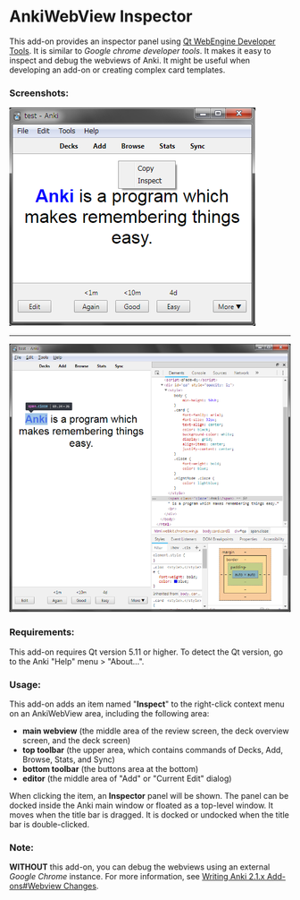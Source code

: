 # AnkiWebView Inspector

This add-on provides an inspector panel using [Qt WebEngine Developer Tools](https://doc.qt.io/qt-5/qtwebengine-debugging.html#qt-webengine-developer-tools). It is similar to *Google chrome developer tools*. It makes it easy to inspect and debug the webviews of Anki. It might be useful when developing an add-on or creating complex card templates.

### Screenshots:
![context menu](/images/screenshot_01.png)
- - -
![panel](/images/screenshot_02.png)

### Requirements:
This add-on requires Qt version 5.11 or higher. To detect the Qt version, go to the Anki "Help" menu > "About...".

### Usage:
This add-on adds an item named "**Inspect**" to the right-click context menu on an AnkiWebView area, including the following area:

- **main webview** (the middle area of the review screen, the deck overview screen, and the deck screen)
- **top toolbar** (the upper area, which contains commands of Decks, Add, Browse, Stats, and Sync)
- **bottom toolbar** (the buttons area at the bottom)
- **editor** (the middle area of "Add" or "Current Edit" dialog)

When clicking the item, an **Inspector** panel will be shown. The panel can be docked inside the Anki main window or floated as a top-level window. It moves when the title bar is dragged. It is docked or undocked when the title bar is double-clicked.

### Note:
**WITHOUT** this add-on, you can debug the webviews using an external *Google Chrome* instance. For more information, see [Writing Anki 2.1.x Add-ons#Webview Changes](https://apps.ankiweb.net/docs/addons.html#_webview_changes).
